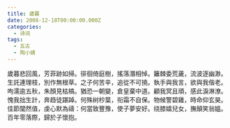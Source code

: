 ```yaml
---
title: 歲暮
date: 2008-12-18T00:00:00.000Z
categories:
  - 诗词
tags:
  - 五古
  - 陶小婧
---
```


歲暮悲回風，芳菲跡如掃。徘徊倚庭樹，搖落潛相悼。籬棘委荒薉，流波逐幽渺。生託連理枝，別作無根草。之子何苦辛，追從不可撓。執手與我言，欲與我偕老。 呴濡逾五秋，朱顏見枯槁。猶恐一朝變，倉皇棄中道。顧我冥且頑，感此淚淋潦。愧我拙生計，奔趋徒踸踔。何殊树杪葉，衔霜不自保。物候警碧雞，時命仰玄昊。 佳節闃然值，虔心默為禱：何當致豐豫，使子夢安好。绕膝嬉兒女，撫顛笑翁媼。百年零落際，歸於子懷抱。
